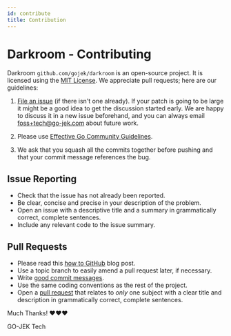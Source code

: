 ```yaml
---
id: contribute
title: Contribution
---
```

# Darkroom - Contributing

Darkroom `github.com/gojek/darkroom` is an open-source project. 
It is licensed using the [MIT License][1]. 
We appreciate pull requests; here are our guidelines:

1.  [File an issue][2] 
    (if there isn't one already). If your patch
    is going to be large it might be a good idea to get the
    discussion started early.  We are happy to discuss it in a
    new issue beforehand, and you can always email
    <foss+tech@go-jek.com> about future work.

2.  Please use [Effective Go Community Guidelines][3].

3.  We ask that you squash all the commits together before
    pushing and that your commit message references the bug.

## Issue Reporting
- Check that the issue has not already been reported.
- Be clear, concise and precise in your description of the problem.
- Open an issue with a descriptive title and a summary in grammatically correct,
  complete sentences.
- Include any relevant code to the issue summary.

## Pull Requests
- Please read this [how to GitHub][4] blog post.
- Use a topic branch to easily amend a pull request later, if necessary.
- Write [good commit messages][5].
- Use the same coding conventions as the rest of the project.
- Open a [pull request][6] that relates to *only* one subject with a clear title
  and description in grammatically correct, complete sentences.

Much Thanks! ❤❤❤

GO-JEK Tech

[1]: https://opensource.org/licenses/MIT
[2]: https://github.com/gojek/darkroom/issues
[3]: https://golang.org/doc/effective_go.html
[4]: http://gun.io/blog/how-to-github-fork-branch-and-pull-request
[5]: http://tbaggery.com/2008/04/19/a-note-about-git-commit-messages.html
[6]: https://help.github.com/articles/using-pull-requests

